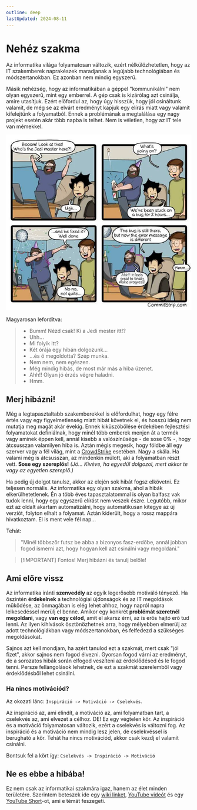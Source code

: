 ```yaml
---
outline: deep
lastUpdated: 2024-08-11
---
```


# Nehéz szakma

Az informatika világa folyamatosan változik, ezért nélkülözhetetlen, hogy az IT szakemberek naprakészek maradjanak a legújabb technológiában és módszertanokban.
Ez azonban nem mindig egyszerű.

Másik nehézség, hogy az informatikában a géppel "kommunikálni" nem olyan egyszerű, mint egy emberrel. A gép csak is kizárólag azt csinálja, amire utasítjuk.
Ezért előfordul az, hogy úgy hisszük, hogy jól csináltunk valamit, de még se az elvárt eredményt kapjuk egy elírás miatt vagy valamit kifelejtünk a folyamatból.
Ennek a problémának a megtalálása egy nagy projekt esetén akár több napba is telhet. Nem is véletlen, hogy az IT tele van mémekkel.

![Változott a hiba üzenet](../../public/img/meme/change-error-message.png)

Magyarosan lefordítva:
> - Bumm! Nézd csak! Ki a Jedi mester itt!?
> - Uhh...
> - Mi folyik itt?
> - Két órája egy hibán dolgozunk...
> - ...és ő megoldotta? Szép munka.
> - Nem nem, nem egészen.
> - Még mindig hibás, de most már más a hiba üzenet.
> - Ahh!! Olyan jó érzés végre haladni.
> - Hmm.

## Merj hibázni!

Még a legtapasztaltabb szakemberekkel is előfordulhat, hogy egy félre értés vagy egy figyelmetlenség miatt hibát követnek el, és hosszú ideig nem mutatja meg
magát akár évekig. Ennek kiküszöbölése érdekében fejlesztési folyamatokat definiálnak, hogy minél több emberek menjen át a termék vagy aminek éppen kell, annál
kisebb a valószínűsége - de sose 0% -, hogy átcsusszan valamilyen hiba is. Aztán mégis megesik, hogy földbe áll egy szerver vagy a fél világ, mint
a [CrowdStrike](https://telex.hu/kulfold/2024/07/19/informatikai-leallas-kieses-legitarsasag-bank-media-microsoft) esetében. Nagy a skála. Ha valami még is
átcsusszan, az mindenkin múlott, aki a folyamatban részt vett. **Sose egy szereplős!** _(Jó... Kivéve, ha egyedül dolgozol, mert akkor te vagy az egyetlen
szereplő.)_

Ha pedig új dolgot tanulsz, akkor az elején sok hibát fogsz elkövetni. Ez teljesen normális. Az informatika egy olyan szakma, ahol a hibák elkerülhetetlenek. Én
a több éves tapasztalatommal is olyan balfasz vak tudok lenni, hogy egy egyszerű elírást nem veszek észre. Legutóbb, mikor ezt az oldalt akartam automatizálni,
hogy
automatikusan kitegye az új verziót, folyton elhalt a folyamat. Aztán kiderült, hogy a rossz mappára hivatkoztam. El is ment vele fél nap...

Tehát:

> "Minél többszőr futsz be abba a bizonyos fasz-erdőbe, annál jobban fogod ismerni azt, hogy hogyan kell azt csinálni vagy megoldani."

> [!IMPORTANT] Fontos!
> Merj hibázni és tanulj belőle!

## Ami előre vissz
Az informatika iránti **szenvedély** az egyik legerősebb motiváló tényező. Ha őszintén **érdekelnek** a technológiai újdonságok és az IT megoldások
működése, az önmagában is elég lehet ahhoz, hogy napról napra lelkesedéssel merülj el benne. Amikor egy konkrét **problémát szeretnél megoldani**, vagy **van
egy célod**, amit el akarsz érni, az is erős hajtó erő tud lenni. Az ilyen kihívások ösztönözhetnek arra, hogy mélyebben elmerülj az adott
technológiákban vagy módszertanokban, és felfedezd a szükséges megoldásokat.

Sajnos azt kell mondjam, ha azért tanulod ezt a szakmát, mert csak "jól fizet", akkor sajnos nem fogod élvezni. Gyorsan fogod várni az eredményt, de a sorozatos
hibák során elfogod veszíteni az érdeklődésed és le fogod tenni. Persze fellángolások lehetnek, de ezt a szakmát szerelemből vagy érdeklődésből lehet csinálni.

### Ha nincs motivációd?

Az okozati lánc: `Inspiráció -> Motiváció -> Cselekvés`.

Az inspiráció az, ami elindít, a motiváció az, ami folyamatban tart, a cselekvés az, ami elvezet a célhoz. DE! Ez egy végtelen kör. Az inspiráció és a motiváció
folyamatosan változik, ezért a cselekvés is változni fog. Az inspiráció és a motiváció nem mindig lesz jelen, de cselekvéssel is berugható a kör. Tehát ha nincs
motivációd, akkor csak kezdj el valamit csinálni.

Bontsuk fel a kört így: `Cselekvés -> Inspiráció -> Motiváció`

## Ne es ebbe a hibába!
Ez nem csak az informatikai szakmára igaz, hanem az élet minden területére. Szerintem beteszek ide egy
[wiki linket](https://hu.wikipedia.org/wiki/Dunning%E2%80%93Kruger-hat%C3%A1s), [YouTube videót](https://www.youtube.com/watch?v=iZhvjvXopAE) és
egy [YouTube Short](https://www.youtube.com/shorts/a1hqK9B0t6w)-ot, ami e témát feszegeti.
